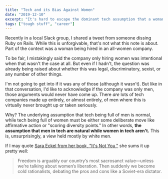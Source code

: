 ```yaml
---
title: "Tech and its Bias Against Women"
date: "2019-12-10"
excerpt: "It's hard to escape the dominant tech assumption that a woman-dominated isn't 'normal.'"
tags: ["tough stuff", "career"]
---
```


Recently in a local Slack group, I shared a tweet from someone dissing Ruby on Rails. While this is unforgivable, that's not what this note is about. Part of the context was a woman being hired in an all-women company.

To be fair, I mistakingly said the company only hiring women was intentional when that wasn't the case at all. But even if I hadn't, the question was already being raised about whether this was legal, discriminatory, sexist, or any number of other things.

I'm not going to get into if it was any of those (although it wasn't). But like in that conversation, I'd like to acknowledge if the company was only men, those arguments would never have come up. There _are_ lots of tech companies made up entirely, or almost entirely, of men where this is virtually never brought up or taken seriously.

Why? The underlying assumption that tech being full of men is normal, while tech being full of women must be either some deliberate move like affirmative action or "scoring diversity points." In other words, **the assumption that men in tech are natural while women in tech aren't.** This is, unsurprisingly, a view held mostly by white men.

If I may quote [Sara Eckel from her book, "It's Not You,"](https://www.amazon.com/Its-Not-You-Reasons-Single/dp/0399162879/) she sums it up pretty well:

> Freedom is arguably our country’s most sacrosanct value—unless we’re talking about women’s liberation. Then suddenly we become cold rationalists, debating the pros and cons like a Soviet-era dictator.
